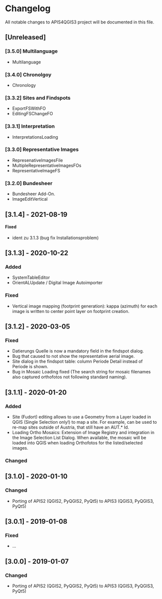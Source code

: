 # Changelog
All notable changes to APIS4QGIS3 project will be documented in this file.

## [Unreleased]
### [3.5.0] Multilanguage
- Multilanguage
### [3.4.0] Chronolgoy
- Chronology
### [3.3.2] Sites and Findspots
- ExportFSWithFO
- EditingFSChangeFO
### [3.3.1] Interpretation
- InterpretationsLoading
### [3.3.0] Representative Images
- RepresenativeImagesFile
- MultipleRepresentativeImagesFOs
- RepresentativeImageFS
### [3.2.0] Bundesheer
- Bundesheer Add-On.
- ImageEditVertical
## [3.1.4] - 2021-08-19
#### Fixed
- ident zu 3.1.3 (bug fix Installationsproblem)
## [3.1.3] - 2020-10-22
### Added
- SystemTableEditor
- OrientALUpdate / Digital Image Autoimporter
### Fixed
- Vertical image mapping (footprint generation): kappa (azimuth) for each image is written to center point layer on footprint creation.
## [3.1.2] - 2020-03-05
### Fixed
- Datierungs Quelle is now a mandatory field in the findspot dialog.
- Bug that caused to not show the representative aerial image.
- Site dialog in the findspot table: column Periode Detail instead of Periode is shown.
- Bug in Mosaic Loading fixed (The search string for mosaic filenames also captured orthofotos not following standard naming).
## [3.1.1] - 2020-01-20
### Added
- Site (Fudort) editing allows to use a Geometry from a Layer loaded in QGIS (Single Selection only!) to map a site. For example, can be used to re-map sites outside of Austria, that still have an AUT.* Id.
- Loading Ortho Mosaics: Extension of Image Registry and integration in the Image Selection List Dialog. When available, the mosaic will be loaded into QGIS when loading Orthofotos for the listed/selected images.
### Changed
## [3.1.0] - 2020-01-10
### Changed
- Porting of APIS2 (QGIS2, PyQGIS2, PyQt5) to APIS3 (QGIS3, PyQGIS3, PyQt5)
## [3.0.1] - 2019-01-08
### Fixed
- ...
## [3.0.0] - 2019-01-07
### Changed
- Porting of APIS2 (QGIS2, PyQGIS2, PyQt5) to APIS3 (QGIS3, PyQGIS3, PyQt5)
<!--
## [0.0.0] - 20XX-12-30
### Added
- for new features.
### Changed
- for changes in existing functionality.
### Deprecated
- for once-stable features removed in upcoming releases.
### Removed
- for deprecated features removed in this release.
### Fixed
- for any bug fixes.
### Security
- to invite users to upgrade in case of vulnerabilities.
-->